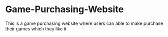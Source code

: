 # Game-Purchasing-Website
This is a game purchasing website where users can able to make purchase their games which they like it

